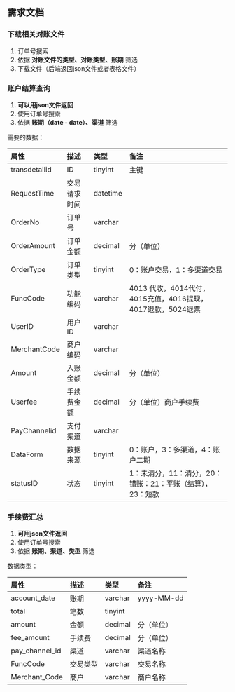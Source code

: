 ## 需求文档

### 下载相关对账文件

1. 订单号搜索
2. 依据 **对账文件的类型、对账类型、账期** 筛选
3. 下载文件（后端返回json文件或者表格文件）


### 账户结算查询
1. **可以用json文件返回**
2. 使用订单号搜索
3. 依据 **账期（date - date）、渠道** 筛选


需要的数据：

| 属性 | 描述    |类型|备注|
| :---------- | :-- |:-- |:-- |
| transdetailid | ID   |tinyint|主键|
|RequestTime   | 交易请求时间  |datetime   |   |
|OrderNo   |订单号   |varchar   |   |
|OrderAmount   |订单金额   |decimal   |分（单位） |
|OrderType   |订单类型   |tinyint   |0：账户交易，1：多渠道交易   |
|FuncCode   | 功能编码  |varchar   |4013 代收，4014代付，4015充值，4016提现，4017退款，5024退票   |
|UserID   |用户ID   |varchar   |   |
|MerchantCode   |商户编码   |varchar   |   |
|Amount   |入账金额   |decimal   |分（单位）   |
|Userfee   |手续费金额   |decimal   |分（单位）商户手续费   |
|PayChannelid   | 支付渠道  |varchar   |   |
|DataForm   |数据来源   |tinyint   |0：账户，3：多渠道，4：账户二期   |
|statusID   |状态   |tinyint   |1：未清分，11：清分，20：错账：21：平账（结算），23：短款   |

### 手续费汇总
1. **可用json文件返回**
2. 使用订单号搜索
3. 依据 **账期、渠道、类型** 筛选

数据类型：

| 属性 | 描述    |类型|备注|
| :------------- | :-- |:-- |:-- |
|account_date   |账期   |varchar   |yyyy-MM-dd   |
|total   |笔数   | tinyint  |   |
|amount   |金额   |decimal   |分（单位）|
|fee_amount   |手续费   |decimal   |分（单位）|
|pay_channel_id   |渠道   |varchar   |渠道名称   |
|FuncCode   |交易类型   |varchar   |交易名称   |
|Merchant_Code   |商户   |varchar   |商户名称   |
